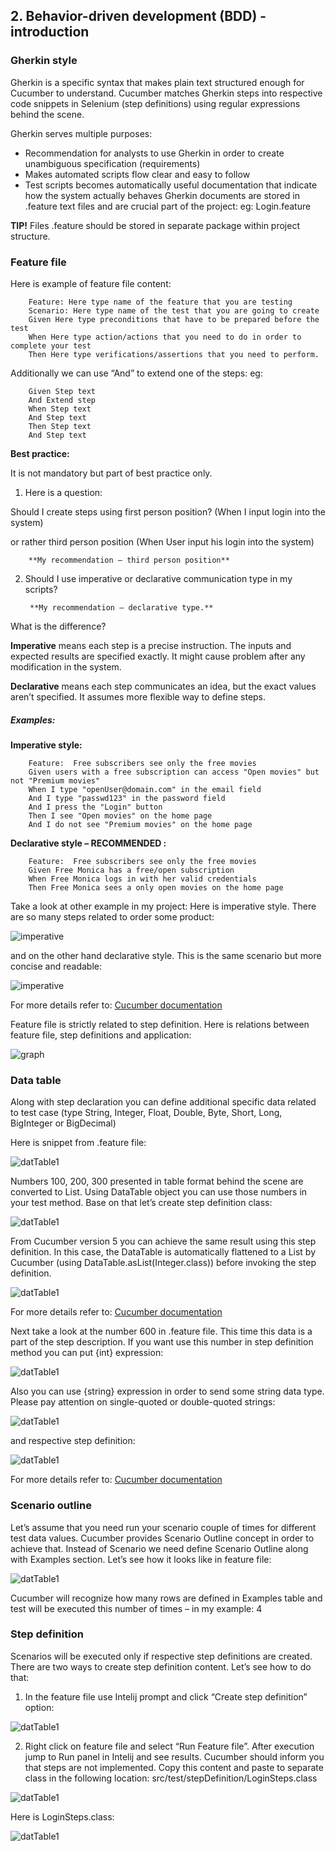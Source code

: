 ## 2. Behavior-driven development (BDD) - introduction

### Gherkin style

  Gherkin is a specific syntax that makes plain text structured enough for Cucumber to understand. Cucumber matches Gherkin steps into respective code snippets in Selenium (step definitions) using regular expressions behind the scene.
  
Gherkin serves multiple purposes:

*  Recommendation for analysts to use Gherkin in order to create unambiguous specification (requirements)
*  Makes automated scripts flow clear and easy to follow
*  Test scripts becomes automatically useful documentation that indicate how the system actually behaves
Gherkin documents are stored in .feature text files and are crucial part of the project: eg:
Login.feature

**TIP!**
Files .feature should be stored in separate package within project structure. 

### Feature file


Here is example of feature file content:

        Feature: Here type name of the feature that you are testing
        Scenario: Here type name of the test that you are going to create
        Given Here type preconditions that have to be prepared before the test
        When Here type action/actions that you need to do in order to complete your test
        Then Here type verifications/assertions that you need to perform. 


Additionally we can use “And” to extend one of the steps:
eg:

        Given Step text
        And Extend step
        When Step text
        And Step text
        Then Step text
        And Step text


**Best practice:**

It is not mandatory but part of best practice only. 
1. Here is a question:

Should I create steps using first person position? (When I input login into the system) 

or rather third person position (When User input his login into the system)

        **My recommendation – third person position**

2. Should I use imperative or declarative communication type in my scripts?
 
        **My recommendation – declarative type.**

What is the difference?

**Imperative** means each step is a precise instruction. The inputs and expected results are specified exactly. It might cause problem after any modification in the system.

**Declarative** means each step communicates an idea, but the exact values aren’t specified. It assumes more flexible way to define steps. 

##### Examples:

**Imperative style:**

        Feature:  Free subscribers see only the free movies 
        Given users with a free subscription can access "Open movies" but not "Premium movies" 
        When I type "openUser@domain.com" in the email field 
        And I type "passwd123" in the password field 
        And I press the "Login" button 
        Then I see "Open movies" on the home page 
        And I do not see "Premium movies" on the home page

**Declarative style – RECOMMENDED :**

        Feature:  Free subscribers see only the free movies 
        Given Free Monica has a free/open subscription
        When Free Monica logs in with her valid credentials
        Then Free Monica sees a only open movies on the home page 

Take a look at other example in my project:
Here is imperative style. There are so many steps related to order some product:

![imperative](./img/bdd/badPracticePurchaseFeature.jpg)


and on the other hand declarative style. This is the same scenario but more concise and readable:

![imperative](./img/bdd/badPracticePurchaseFeature2.jpg)
 


For more details refer to:
[Cucumber documentation](https://cucumber.io/docs/bdd/better-gherkin/)	


Feature file is strictly related to step definition. 
Here is relations between feature file, step definitions and application:

![graph](./img/bdd/arch.jpg)



### Data table

Along with step declaration you can define additional specific data related to test case (type String, Integer, Float, Double, Byte, Short, Long, BigInteger or BigDecimal)  

Here is snippet from .feature file:


![datTable1](./img/bdd/int.jpg)




Numbers 100, 200, 300 presented in table format behind the scene are converted to List<String>. 
Using DataTable object you can use those numbers in your test method. 
Base on that let’s create step definition class:


![datTable1](./img/bdd/datatable.jpg)




From Cucumber version 5 you can achieve the same result using this step definition. In this case, the DataTable is automatically flattened to a List<Integer> by Cucumber (using DataTable.asList(Integer.class)) before invoking the step definition. 

![datTable1](./img/bdd/datatable2.jpg)




For more details refer to:
[Cucumber documentation](https://cucumber.io/docs/cucumber/api/?sbsearch=Data%20Table)



Next take a look at the number 600 in .feature file. This time this data is a part of the step description. If you want use this number in step definition method you can put {int} expression:

![datTable1](./img/bdd/datatable3.jpg)



Also you can use {string} expression in order to send some string data type. Please pay attention on single-quoted or double-quoted strings:

![datTable1](./img/bdd/string.jpg)




and respective step definition:


![datTable1](./img/bdd/string2.jpg)




For more details refer to:
[Cucumber documentation](https://cucumber.io/docs/cucumber/cucumber-expressions/#parameter-types)


### Scenario outline

Let’s assume that you need run your scenario couple of times for different test data values. Cucumber provides Scenario Outline concept in order to achieve that. Instead of Scenario we need define Scenario Outline along with Examples section. Let’s see how it looks like in feature file:

![datTable1](./img/bdd/scenariooutline.jpg)

Cucumber will recognize how many rows are defined in Examples table and test will be executed this number of times – in my example: 4


### Step definition

Scenarios will be executed only if respective step definitions are created. There are two ways to create step definition content. Let’s see how to do that:
1. In the feature file use Intelij prompt and click “Create step definition” option:


![datTable1](./img/bdd/stepdef.jpg)



2. Right click on feature file and select “Run Feature file”. After execution jump to Run panel in Intelij and see results. Cucumber should inform you that steps are not implemented. Copy this content and paste to separate class in the following location: src/test/stepDefinition/LoginSteps.class

![datTable1](./img/bdd/stepdefimplementation.jpg)  


Here is LoginSteps.class:

![datTable1](./img/bdd/classstepdefinition.jpg)


